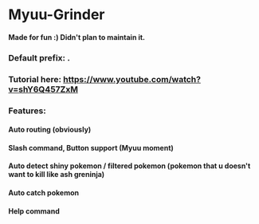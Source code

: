 # Myuu-Grinder
#### Made for fun :) Didn't plan to maintain it.
### Default prefix: .
### Tutorial here: https://www.youtube.com/watch?v=shY6Q457ZxM
### Features:
#### Auto routing (obviously)
#### Slash command, Button support (Myuu moment)
#### Auto detect shiny pokemon / filtered pokemon (pokemon that u doesn't want to kill like ash greninja)
#### Auto catch pokemon
#### Help command
